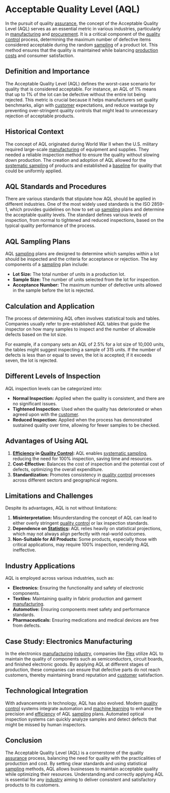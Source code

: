 # Acceptable Quality Level (AQL)

In the pursuit of quality [assurance](../a/assurance.md), the concept of the Acceptable Quality Level (AQL) serves as an essential metric in various industries, particularly in [manufacturing](../m/manufacturing.md) and [procurement](../p/procurement.md). It is a critical component of the [quality control](../q/quality_control.md) process, determining the maximum number of defective items considered acceptable during the random [sampling](../s/sampling.md) of a product lot. This method ensures that the quality is maintained while balancing [production costs](../p/production_costs.md) and consumer satisfaction.

## Definition and Importance

The Acceptable Quality Level (AQL) defines the worst-case scenario for quality that is considered acceptable. For instance, an AQL of 1% means that up to 1% of the lot can be defective without the entire lot being rejected. This metric is crucial because it helps manufacturers set quality benchmarks, align with [customer](../c/customer.md) expectations, and reduce wastage by preventing over-stringent quality controls that might lead to unnecessary rejection of acceptable products.

## Historical Context

The concept of AQL originated during World War II when the U.S. military required large-scale [manufacturing](../m/manufacturing.md) of equipment and supplies. They needed a reliable inspection method to ensure the quality without slowing down production. The creation and adoption of AQL allowed for the [systematic sampling](../s/systematic_sampling.md) of products and established a [baseline](../b/baseline.md) for quality that could be uniformly applied.

## AQL Standards and Procedures

There are various standards that stipulate how AQL should be applied in different industries. One of the most widely used standards is the ISO 2859-1, which provides guidelines on how to set up [sampling](../s/sampling.md) plans and determine the acceptable quality levels. The standard defines various levels of inspection, from normal to tightened and reduced inspections, based on the typical quality performance of the process.

## AQL Sampling Plans

AQL [sampling](../s/sampling.md) plans are designed to determine which samples within a lot should be inspected and the criteria for acceptance or rejection. The key components of a [sampling](../s/sampling.md) plan include:

- **Lot Size:** The total number of units in a production lot.
- **Sample Size:** The number of units selected from the lot for inspection.
- **Acceptance Number:** The maximum number of defective units allowed in the sample before the lot is rejected.

## Calculation and Application

The process of determining AQL often involves statistical tools and tables. Companies usually refer to pre-established AQL tables that guide the inspector on how many samples to inspect and the number of allowable defects based on the lot size.

For example, if a company sets an AQL of 2.5% for a lot size of 10,000 units, the tables might suggest inspecting a sample of 315 units. If the number of defects is less than or equal to seven, the lot is accepted; if it exceeds seven, the lot is rejected.

## Different Levels of Inspection

AQL inspection levels can be categorized into:

- **Normal Inspection:** Applied when the quality is consistent, and there are no significant issues.
- **Tightened Inspection:** Used when the quality has deteriorated or when agreed upon with the [customer](../c/customer.md).
- **Reduced Inspection:** Applied when the process has demonstrated sustained quality over time, allowing for fewer samples to be checked.

## Advantages of Using AQL

1. **[Efficiency](../e/efficiency.md) in [Quality Control](../q/quality_control.md):** AQL enables [systematic sampling](../s/systematic_sampling.md), reducing the need for 100% inspection, saving time and resources.
2. **Cost-Effective:** Balances the cost of inspection and the potential cost of defects, optimizing the overall expenditure.
3. **Standardization:** Promotes consistency in [quality control](../q/quality_control.md) processes across different sectors and geographical regions.

## Limitations and Challenges

Despite its advantages, AQL is not without limitations:

1. **Misinterpretation:** Misunderstanding the concept of AQL can lead to either overly stringent [quality control](../q/quality_control.md) or lax inspection standards.
2. **Dependence on [Statistics](../s/statistics.md):** AQL relies heavily on statistical projections, which may not always align perfectly with real-world outcomes.
3. **Non-Suitable for All Products:** Some products, especially those with critical applications, may require 100% inspection, rendering AQL ineffective.

## Industry Applications

AQL is employed across various industries, such as:

- **Electronics:** Ensuring the functionality and safety of electronic components.
- **Textiles:** Maintaining quality in fabric production and garment [manufacturing](../m/manufacturing.md).
- **Automotive:** Ensuring components meet safety and performance standards.
- **Pharmaceuticals:** Ensuring medications and medical devices are free from defects.

## Case Study: Electronics Manufacturing

In the electronics [manufacturing](../m/manufacturing.md) [industry](../i/industry.md), companies like [Flex](https://flex.com/) utilize AQL to maintain the quality of components such as semiconductors, circuit boards, and finished electronic goods. By applying AQL at different stages of production, these companies can ensure that defective parts do not reach customers, thereby maintaining brand reputation and [customer](../c/customer.md) satisfaction.

## Technological Integration

With advancements in technology, AQL has also evolved. Modern [quality control](../q/quality_control.md) systems integrate automation and [machine learning](../m/machine_learning.md) to enhance the precision and [efficiency](../e/efficiency.md) of AQL [sampling](../s/sampling.md) plans. Automated optical inspection systems can quickly analyze samples and detect defects that might be missed by human inspectors.

## Conclusion

The Acceptable Quality Level (AQL) is a cornerstone of the quality [assurance](../a/assurance.md) process, balancing the need for quality with the practicalities of production and cost. By setting clear standards and using statistical [sampling](../s/sampling.md) methods, AQL allows businesses to maintain acceptable quality while optimizing their resources. Understanding and correctly applying AQL is essential for any [industry](../i/industry.md) aiming to deliver consistent and satisfactory products to its customers.